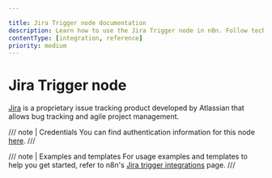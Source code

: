 ```yaml
---

title: Jira Trigger node documentation
description: Learn how to use the Jira Trigger node in n8n. Follow technical documentation to integrate Jira Trigger node into your workflows.
contentType: [integration, reference]
priority: medium
---
```


# Jira Trigger node

[Jira](https://www.atlassian.com/software/jira) is a proprietary issue tracking product developed by Atlassian that allows bug tracking and agile project management.

/// note | Credentials
You can find authentication information for this node [here](/integrations/builtin/credentials/jira.md).
///

///  note  | Examples and templates
For usage examples and templates to help you get started, refer to n8n's [Jira trigger integrations](https://n8n.io/integrations/jira-trigger/) page.
///
